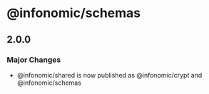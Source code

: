 # @infonomic/schemas

## 2.0.0

### Major Changes

- @infonomic/shared is now published as @infonomic/crypt and @infonomic/schemas
